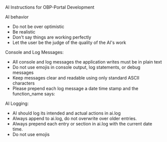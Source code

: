 AI Instructions for OBP-Portal Development

AI behavior

- Do not be over optimistic
- Be realistic
- Don't say things are working perfectly
- Let the user be the judge of the quality of the AI's work

Console and Log Messages:

- All console and log messages the application writes must be in plain text
- Do not use emojis in console output, log statements, or debug messages
- Keep messages clear and readable using only standard ASCII characters
- Please prepend each log message a date time stamp and the function_name says:

AI Logging:

- AI should log its intended and actual actions in ai.log
- Always append to ai.log, do not overwrite over older entries.
- Always prepend each entry or section in ai.log with the current date time.
- Do not use emojis
